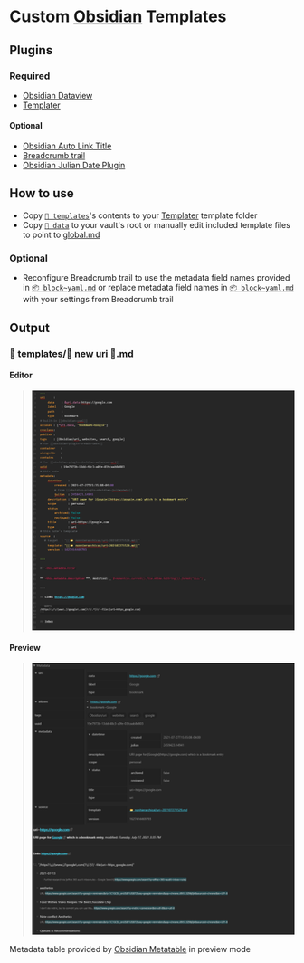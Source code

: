 # Custom [Obsidian](https://obsidian.md/) Templates

## Plugins

### Required

- [Obsidian Dataview](https://github.com/blacksmithgu/obsidian-dataview)
- [Templater](https://github.com/SilentVoid13/Templater)

#### Optional

- [Obsidian Auto Link Title](https://github.com/zolrath/obsidian-auto-link-title)
- [Breadcrumb trail](https://github.com/SkepticMystic/breadcrumbs)
- [Obsidian Julian Date Plugin](https://github.com/THeK3nger/obsidian-juliandate)

## How to use

- Copy [`📁 templates`](%F0%9F%93%81%20templates)'s contents to your [Templater](https://github.com/SilentVoid13/Templater) template folder
- Copy [`📁 data`](%F0%9F%93%81%20data) to your vault's root or manually edit included template files to point to [global.md](%F0%9F%93%81%20data/global.md)

### Optional

- Reconfigure Breadcrumb trail to use the metadata field names provided in [`📦 block~yaml.md`](%F0%9F%93%81%20templates/%F0%9F%93%A6%20block~yaml.md) or replace metadata field names in [`📦 block~yaml.md`](%F0%9F%93%81%20templates/%F0%9F%93%A6%20block~yaml.md) with your settings from Breadcrumb trail

## Output

### [📁 templates/📄 new uri 🔗.md](%F0%9F%93%81%20templates/%F0%9F%93%84%20new%20uri%20%F0%9F%94%97.md)

#### Editor

> ![Pasted image 20210727154501.png](%F0%9F%93%8E%20attachments/Pasted%20image%2020210727154501.png)

#### Preview

> ![Pasted image 20210727155750.png](%F0%9F%93%8E%20attachments/Pasted%20image%2020210727155750.png)

Metadata table provided by [Obsidian Metatable](https://github.com/arnau/obsidian-metatable) in preview mode
